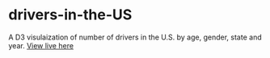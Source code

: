 # drivers-in-the-US
A D3 visulaization of number of drivers in the U.S. by age, gender, state and year.
<a href="http://rbyirdaw.github.io/drivers-in-the-US/drivers-in-the-US.html">
View live here
</a>